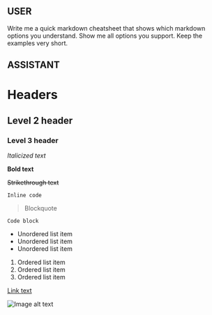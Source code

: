 ## USER
Write me a quick markdown cheatsheet that shows which markdown options you understand. Show me all options you support. Keep the examples very short.

## ASSISTANT
# Headers
## Level 2 header
### Level 3 header

*Italicized text*

**Bold text**

~~Strikethrough text~~

`Inline code`

> Blockquote

```
Code block
```

- Unordered list item
- Unordered list item
- Unordered list item

1. Ordered list item
2. Ordered list item
3. Ordered list item

[Link text](https://www.example.com)

![Image alt text](https://www.example.com/image.jpg)